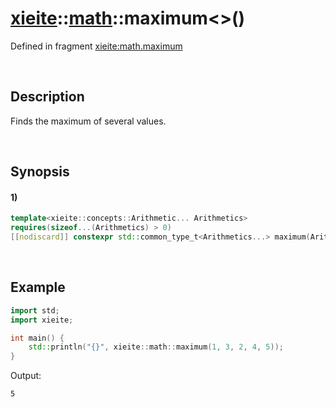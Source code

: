 # [xieite](../../xieite.md)\:\:[math](../../math.md)\:\:maximum\<\>\(\)
Defined in fragment [xieite:math.maximum](../../../src/math/maximum.cpp)

&nbsp;

## Description
Finds the maximum of several values.

&nbsp;

## Synopsis
#### 1)
```cpp
template<xieite::concepts::Arithmetic... Arithmetics>
requires(sizeof...(Arithmetics) > 0)
[[nodiscard]] constexpr std::common_type_t<Arithmetics...> maximum(Arithmetics... values) noexcept;
```

&nbsp;

## Example
```cpp
import std;
import xieite;

int main() {
    std::println("{}", xieite::math::maximum(1, 3, 2, 4, 5));
}
```
Output:
```
5
```
